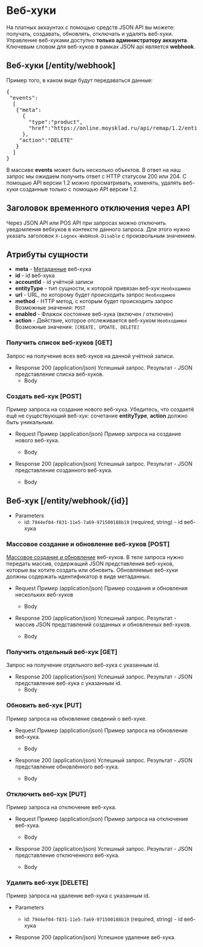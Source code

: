 <!-- include(metadata.apib) -->

# Веб-хуки
На платных аккаунтах с помощью средств JSON API вы можете: получать, создавать, обновлять, отключать и удалять веб-хуки. Управление веб-хуками доступно **только администратору аккаунта**.
Ключевым словом для веб-хуков в рамках JSON api является **webhook**.
## Веб-хуки [/entity/webhook]
Пример того, в каком виде будут передаваться данные:
<pre>
{
 "events":
  [
   {"meta":
     {
       "type":"product",
       "href":"https://online.moysklad.ru/api/remap/1.2/entity/product/c1557cfb-c2cc-11e6-7a31-d0fd000f0b00"
     },
    "action":"DELETE"
   }
  ]
}
</pre>
В массиве **events** может быть несколько объектов.
В ответ на наш запрос мы ожидаем получить ответ с HTTP статусом 200 или 204.
С помощью API версии 1.2 можно просматривать, изменять, удалять веб-хуки созданные только с помощью API версии 1.2.

## Заголовок временного отключения через API
Через JSON API или POS API при запросах можно отключить уведомления вебхуков в контексте данного запроса. Для этого нужно указать заголовок `X-Lognex-WebHook-Disable` с произвольным значением.

## Атрибуты сущности
+ **meta** - [Метаданные](/api/remap/1.2/doc/index.html#header-метаданные) веб-хука
+ **id** - id веб-хука
+ **accountId** - id учётной записи
+ **entityType** - тип сущности, к которой привязан веб-хук `Необходимое`
+ **url** - URL, по которому будет происходить запрос `Необходимое`
+ **method** - HTTP метод, с которым будет происходить запрос <br>
Возможные значения: `POST`
+ **enabled** - Флажок состояние веб-хука (включен / отключен) <br>
+ **action** - Действие, которое отслеживается веб-хуком `Необходимое` <br>
Возможные значения:  `[CREATE, UPDATE, DELETE]`


### Получить список веб-хуков [GET]
Запрос на получение всех веб-хуков на данной учётной записи.

+ Response 200 (application/json)
Успешный запрос. Результат - JSON представление списка веб-хуков.
  + Body
        <!-- include(body/webhook/get_list.json) -->

### Создать веб-хук [POST]
Пример запроса на создание нового веб-хука. Убедитесь, что создаетё ещё не существующий веб-хук:
сочетание **entityType**, **action** должно быть уникальным.

+ Request Пример (application/json)
Пример запроса на создание нового веб-хука.
  + Body
        <!-- include(body/webhook/post_request.json) -->

+ Response 200 (application/json)
Успешный запрос. Результат - JSON представление созданного веб-хука.
  + Body
        <!-- include(body/webhook/post_response.json) -->

## Веб-хук [/entity/webhook/{id}]

+ Parameters
  + id: `7944ef04-f831-11e5-7a69-971500188b19` (required, string) - id веб-хука

### Массовое создание и обновление веб-хуков [POST]
[Массовое создание и обновление](/api/remap/1.2/doc/index.html#header-создание-и-обновление-нескольких-объектов) веб-хуков.
В теле запроса нужно передать массив, содержащий JSON представления веб-хуков, которые вы хотите создать или обновить.
Обновляемые веб-хуки должны содержать идентификатор в виде метаданных.

+ Request Пример (application/json)
Пример создания и обновления нескольких веб-хуков
  + Body
        <!-- include(body/webhook/post_massive_request.json) -->

+ Response 200 (application/json)
Успешный запрос. Результат - массив JSON представлений созданных и обновленных веб-хуков.
  + Body
        <!-- include(body/webhook/post_massive_response.json) -->

### Получить отдельный веб-хук [GET]
Запрос на получение отдельного веб-хука с указанным id.
+ Response 200 (application/json)
Успешный запрос. Результат - JSON представление веб-хука с указанным id.
  + Body
        <!-- include(body/webhook/get_by_id.json) -->
### Обновить веб-хук [PUT]
Пример запроса на обновление сведений о веб-хуке.

+ Request Пример (application/json)
Пример запроса на обновление веб-хука.
  + Body
        <!-- include(body/webhook/put_request.json) -->

+ Response 200 (application/json)
Успешный запрос. Результат - JSON представление обновлённого веб-хука.
  + Body
        <!-- include(body/webhook/put_response.json) -->

### Отключить веб-хук [PUT]
Пример запроса на отключение веб-хука.

+ Request Пример (application/json)
Пример запроса на отключение веб-хука.
  + Body
        <!-- include(body/webhook/disable_request.json) -->

+ Response 200 (application/json)
Успешный запрос. Результат - JSON представление отключенного веб-хука.
  + Body
        <!-- include(body/webhook/disable_response.json) -->

### Удалить веб-хук [DELETE]
Пример запроса на удаление веб-хука с указанным id.

+ Parameters
  + id: `7944ef04-f831-11e5-7a69-971500188b19` (required, string) - id веб-хука

+ Response 200 (application/json)
Успешное удаление веб-хука.
